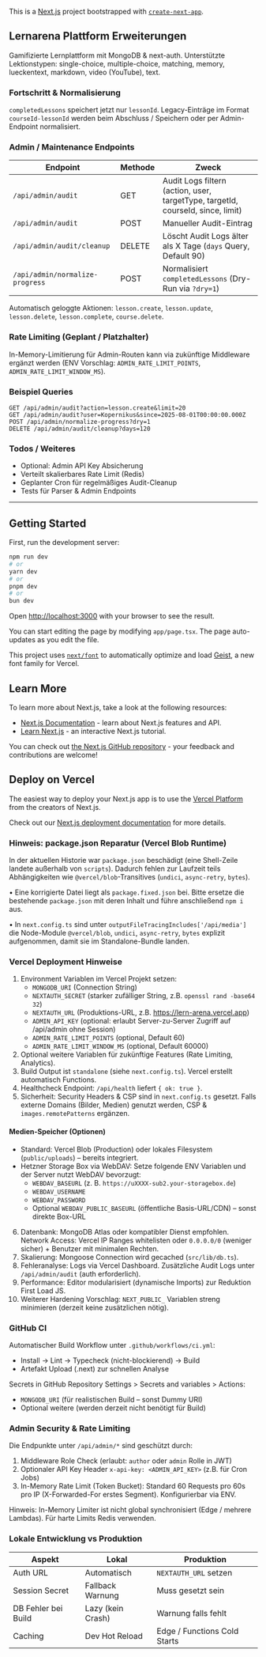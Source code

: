 This is a [Next.js](https://nextjs.org) project bootstrapped with [`create-next-app`](https://nextjs.org/docs/app/api-reference/cli/create-next-app).

## Lernarena Plattform Erweiterungen

Gamifizierte Lernplattform mit MongoDB & next-auth. Unterstützte Lektionstypen: single-choice, multiple-choice, matching, memory, lueckentext, markdown, video (YouTube), text.

### Fortschritt & Normalisierung

`completedLessons` speichert jetzt nur `lessonId`. Legacy-Einträge im Format `courseId-lessonId` werden beim Abschluss / Speichern oder per Admin-Endpoint normalisiert.

### Admin / Maintenance Endpoints

| Endpoint | Methode | Zweck |
|----------|---------|-------|
| `/api/admin/audit` | GET | Audit Logs filtern (action, user, targetType, targetId, courseId, since, limit) |
| `/api/admin/audit` | POST | Manueller Audit-Eintrag |
| `/api/admin/audit/cleanup` | DELETE | Löscht Audit Logs älter als X Tage (`days` Query, Default 90) |
| `/api/admin/normalize-progress` | POST | Normalisiert `completedLessons` (Dry-Run via `?dry=1`) |

Automatisch geloggte Aktionen: `lesson.create`, `lesson.update`, `lesson.delete`, `lesson.complete`, `course.delete`.

### Rate Limiting (Geplant / Platzhalter)

In-Memory-Limitierung für Admin-Routen kann via zukünftige Middleware ergänzt werden (ENV Vorschlag: `ADMIN_RATE_LIMIT_POINTS`, `ADMIN_RATE_LIMIT_WINDOW_MS`).

### Beispiel Queries
```
GET /api/admin/audit?action=lesson.create&limit=20
GET /api/admin/audit?user=Kopernikus&since=2025-08-01T00:00:00.000Z
POST /api/admin/normalize-progress?dry=1
DELETE /api/admin/audit/cleanup?days=120
```

### Todos / Weiteres
- Optional: Admin API Key Absicherung
- Verteilt skalierbares Rate Limit (Redis)
- Geplanter Cron für regelmäßiges Audit-Cleanup
- Tests für Parser & Admin Endpoints

---

## Getting Started

First, run the development server:

```bash
npm run dev
# or
yarn dev
# or
pnpm dev
# or
bun dev
```

Open [http://localhost:3000](http://localhost:3000) with your browser to see the result.

You can start editing the page by modifying `app/page.tsx`. The page auto-updates as you edit the file.

This project uses [`next/font`](https://nextjs.org/docs/app/building-your-application/optimizing/fonts) to automatically optimize and load [Geist](https://vercel.com/font), a new font family for Vercel.

## Learn More

To learn more about Next.js, take a look at the following resources:

- [Next.js Documentation](https://nextjs.org/docs) - learn about Next.js features and API.
- [Learn Next.js](https://nextjs.org/learn) - an interactive Next.js tutorial.

You can check out [the Next.js GitHub repository](https://github.com/vercel/next.js) - your feedback and contributions are welcome!

## Deploy on Vercel

The easiest way to deploy your Next.js app is to use the [Vercel Platform](https://vercel.com/new?utm_medium=default-template&filter=next.js&utm_source=create-next-app&utm_campaign=create-next-app-readme) from the creators of Next.js.

Check out our [Next.js deployment documentation](https://nextjs.org/docs/app/building-your-application/deploying) for more details.

### Hinweis: package.json Reparatur (Vercel Blob Runtime)

In der aktuellen Historie war `package.json` beschädigt (eine Shell-Zeile landete außerhalb von `scripts`). Dadurch fehlen zur Laufzeit teils Abhängigkeiten wie `@vercel/blob`-Transitives (`undici`, `async-retry`, `bytes`).

• Eine korrigierte Datei liegt als `package.fixed.json` bei. Bitte ersetze die bestehende `package.json` mit deren Inhalt und führe anschließend `npm i` aus.

• In `next.config.ts` sind unter `outputFileTracingIncludes['/api/media']` die Node-Module `@vercel/blob`, `undici`, `async-retry`, `bytes` explizit aufgenommen, damit sie im Standalone-Bundle landen.

### Vercel Deployment Hinweise

1. Environment Variablen im Vercel Projekt setzen:
	- `MONGODB_URI` (Connection String)
	- `NEXTAUTH_SECRET` (starker zufälliger String, z.B. `openssl rand -base64 32`)
	- `NEXTAUTH_URL` (Produktions-URL, z.B. https://lern-arena.vercel.app)
	- `ADMIN_API_KEY` (optional: erlaubt Server-zu-Server Zugriff auf /api/admin ohne Session)
	- `ADMIN_RATE_LIMIT_POINTS` (optional, Default 60)
	- `ADMIN_RATE_LIMIT_WINDOW_MS` (optional, Default 60000)
2. Optional weitere Variablen für zukünftige Features (Rate Limiting, Analytics).
3. Build Output ist `standalone` (siehe `next.config.ts`). Vercel erstellt automatisch Functions.
4. Healthcheck Endpoint: `/api/health` liefert `{ ok: true }`.
5. Sicherheit: Security Headers & CSP sind in `next.config.ts` gesetzt. Falls externe Domains (Bilder, Medien) genutzt werden, CSP & `images.remotePatterns` ergänzen.

#### Medien-Speicher (Optionen)

- Standard: Vercel Blob (Production) oder lokales Filesystem (`public/uploads`) – bereits integriert.
- Hetzner Storage Box via WebDAV: Setze folgende ENV Variablen und der Server nutzt WebDAV bevorzugt:
	- `WEBDAV_BASEURL` (z. B. `https://uXXXX-sub2.your-storagebox.de`)
	- `WEBDAV_USERNAME`
	- `WEBDAV_PASSWORD`
	- Optional `WEBDAV_PUBLIC_BASEURL` (öffentliche Basis-URL/CDN) – sonst direkte Box-URL

6. Datenbank: MongoDB Atlas oder kompatibler Dienst empfohlen. Network Access: Vercel IP Ranges whitelisten oder `0.0.0.0/0` (weniger sicher) + Benutzer mit minimalen Rechten.
7. Skalierung: Mongoose Connection wird gecached (`src/lib/db.ts`).
8. Fehleranalyse: Logs via Vercel Dashboard. Zusätzliche Audit Logs unter `/api/admin/audit` (auth erforderlich).
9. Performance: Editor modularisiert (dynamische Imports) zur Reduktion First Load JS.
10. Weiterer Hardening Vorschlag: `NEXT_PUBLIC_` Variablen streng minimieren (derzeit keine zusätzlichen nötig).

### GitHub CI

Automatischer Build Workflow unter `.github/workflows/ci.yml`:
- Install → Lint → Typecheck (nicht-blockierend) → Build
- Artefakt Upload (.next) zur schnellen Analyse

Secrets in GitHub Repository Settings > Secrets and variables > Actions:
- `MONGODB_URI` (für realistischen Build – sonst Dummy URI)
- Optional weitere (werden derzeit nicht benötigt für Build)

### Admin Security & Rate Limiting

Die Endpunkte unter `/api/admin/*` sind geschützt durch:
1. Middleware Role Check (erlaubt: `author` oder `admin` Rolle in JWT)
2. Optionaler API Key Header `x-api-key: <ADMIN_API_KEY>` (z.B. für Cron Jobs)
3. In-Memory Rate Limit (Token Bucket): Standard 60 Requests pro 60s pro IP (X-Forwarded-For erstes Segment). Konfigurierbar via ENV.

Hinweis: In-Memory Limiter ist nicht global synchronisiert (Edge / mehrere Lambdas). Für harte Limits Redis verwenden.

### Lokale Entwicklung vs Produktion

| Aspekt | Lokal | Produktion |
|--------|-------|------------|
| Auth URL | Automatisch | `NEXTAUTH_URL` setzen |
| Session Secret | Fallback Warnung | Muss gesetzt sein |
| DB Fehler bei Build | Lazy (kein Crash) | Warnung falls fehlt |
| Caching | Dev Hot Reload | Edge / Functions Cold Starts |
